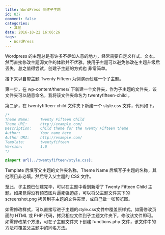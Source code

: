 ```yaml
---
title: WordPress 创建子主题
id: 837
comment: false
categories:
  - 其他
date: 2016-10-22 16:06:26
tags:
  - WordPress
---
```


Wordpress 的主题总是有许多不尽如人意的地方，经常需要自定义样式、文本。然而直接修改主题源文件的体验并不优雅。使用子主题可以避免修改在主题升级后丢失，总之值得尝试，创建子主题的方式也 非常简单。
<!--more-->

接下来以自带主题 Twenty Fifteen 为例演示创建一个子主题。

第一步，在 wp-content/themes/ 下新建一个文件夹，作为子主题的文件夹，该文件夹可以随意命名，我将该文件夹命名为 twentyfifteen-child 。

第二步，在 twentyfifteen-child 文件夹下新建一个 style.css 文件，代码如下。

``` css
/*
Theme Name:     Twenty Fifteen Child
Theme URI:      http://example.com/
Description:    Child theme for the Twenty Fifteen theme 
Author:         Your name here
Author URI:     http://example.com/
Template:       twentyfifteen
Version:        1.0
*/

@import url(../twentyfifteen/style.css);
```

Template 后填写父主题的文件夹名称，Theme Name 后填写子主题的名称，其他项目非必填。然后导入父主题的 CSS 文件。

至此，子主题已创建完毕，可以在主题中看到新增了 Twenty Fifteen Child 主题。如果觉得没有预览图片逼死强迫症，可以将父主题文件夹下的 screenshot.png 拷贝到子主题的文件夹里，或自己做一张预览图。

如需修改样式，可以直接写进子主题的style.css文件中覆盖原样式。如需修改页面的 HTML 或 PHP 代码，拷贝相应文件到子主题文件夹下，修改该文件即可。如需修改某个方法，可在子主题文件夹下创建 functions.php 文件，该文件中的方法将覆盖父主题中的同名方法。